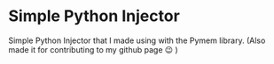 # Simple Python Injector
 Simple Python Injector that I made using with the Pymem library. (Also made it for contributing to my github page :wink: )
